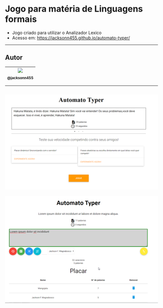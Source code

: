 Jogo para matéria de Linguagens formais
===============================================

- Jogo criado para utilizar o Analizador Lexico
- Acesso em: https://jacksonn455.github.io/automato-typer/

--------------------
## Autor

 | [<img src="https://avatars1.githubusercontent.com/u/46221221?s=460&u=0d161e390cdad66e925f3d52cece6c3e65a23eb2&v=4" width=115><br><sub>@jacksonn455</sub>](https://github.com/jacksonn455) |
  | :---: |

--------------------
 ![](https://github.com/jacksonn455/automato-typer/blob/master/img/im2.png)
--------------------
 ![](https://github.com/jacksonn455/automato-typer/blob/master/img/im1.png)
